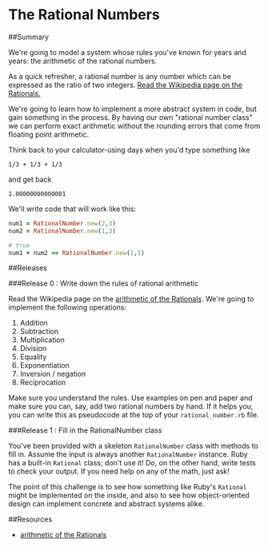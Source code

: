 # The Rational Numbers 
 

##Summary 

 We're going to model a system whose rules you've known for years and years: the arithmetic of the rational numbers.

As a quick refresher, a rational number is any number which can be expressed as the ratio of two integers.  [Read the Wikipedia page on the Rationals.](http://en.wikipedia.org/wiki/Rational_number)

We're going to learn how to implement a more abstract system in code, but gain something in the process.  By having our own "rational number class" we can perform exact arithmetic without the rounding errors that come from floating point arithmetic.

Think back to your calculator-using days when you'd type something like

```text
1/3 + 1/3 + 1/3
```

and get back

```text
1.00000000000001
```

We'll write code that will work like this:

```ruby
num1 = RationalNumber.new(2,3)
num2 = RationalNumber.new(1,3)

# true
num1 + num2 == RationalNumber.new(1,1)
```

##Releases

###Release 0 : Write down the rules of rational arithmetic

Read the Wikipedia page on the [arithmetic of the Rationals](http://en.wikipedia.org/wiki/Rational_number#Arithmetic).  We're going to implement the following operations:

1. Addition
2. Subtraction
3. Multiplication
4. Division
5. Equality
6. Exponentiation
7. Inversion / negation
8. Reciprocation

Make sure you understand the rules.  Use examples on pen and paper and make sure you can, say, add two rational numbers by hand.  If it helps you, you can write this as pseudocode at the top of your ```rational_number.rb``` file.

###Release 1 : Fill in the RationalNumber class

You've been provided with a skeleton `RationalNumber` class with methods to fill in.  Assume the input is always another `RationalNumber` instance.  Ruby has a built-in `Rational` class; don't use it!  Do, on the other hand, write tests to check your output.  If you need help on any of the math, just ask!

The point of this challenge is to see how something like Ruby's `Rational` might be implemented on the inside, and also to see how object-oriented design can implement concrete and abstract systems alike.
 

<!-- ##Optimize Your Learning  -->

##Resources

* [arithmetic of the Rationals](http://en.wikipedia.org/wiki/Rational_number#Arithmetic)
